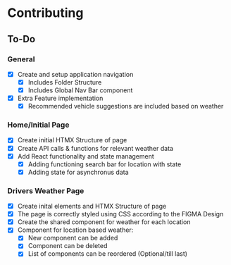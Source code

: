 # Contributing

## To-Do

### General

- [x] Create and setup application navigation
  - [x] Includes Folder Structure
  - [x] Includes Global Nav Bar component
- [x] Extra Feature implementation
  - [x] Recommended vehicle suggestions are included based on weather

### Home/Initial Page

- [x] Create initial HTMX Structure of page
- [x] Create API calls & functions for relevant weather data
- [x] Add React functionality and state management
  - [x] Adding functioning search bar for location with state
  - [x] Adding state for asynchronus data

### Drivers Weather Page

- [x] Create inital elements and HTMX Structure of page
- [x] The page is correctly styled using CSS according to the FIGMA Design
- [x] Create the shared component for weather for each location
- [x] Component for location based weather:
  - [x] New component can be added
  - [x] Component can be deleted
  - [x] List of components can be reordered (Optional/till last)
